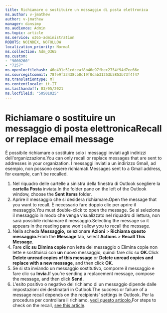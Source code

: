 ```yaml
---
title: Richiamare o sostituire un messaggio di posta elettronica
ms.author: v-jmathew
author: v-jmathew
manager: dansimp
ms.audience: Admin
ms.topic: article
ms.service: o365-administration
ROBOTS: NOINDEX, NOFOLLOW
localization_priority: Normal
ms.collection: Adm_O365
ms.custom:
- "9000260"
- "7257"
ms.openlocfilehash: 46e491c51cdceaf8b46e97fbec2754f94d7ee66e
ms.sourcegitcommit: 78fe9f33438cb0c19f0dab31253b5853b73f4f47
ms.translationtype: MT
ms.contentlocale: it-IT
ms.lasthandoff: 03/05/2021
ms.locfileid: "50501025"
---
```

# <a name="recall-or-replace-email-message"></a><span data-ttu-id="43cd4-102">Richiamare o sostituire un messaggio di posta elettronica</span><span class="sxs-lookup"><span data-stu-id="43cd4-102">Recall or replace email message</span></span>

<span data-ttu-id="43cd4-103">È possibile richiamare o sostituire solo i messaggi inviati agli indirizzi dell'organizzazione.</span><span class="sxs-lookup"><span data-stu-id="43cd4-103">You can only recall or replace messages that are sent to addresses in your organization.</span></span> <span data-ttu-id="43cd4-104">I messaggi inviati a un indirizzo Gmail, ad esempio, non possono essere richiamati.</span><span class="sxs-lookup"><span data-stu-id="43cd4-104">Messages sent to a Gmail address, for example, can't be recalled.</span></span>

1. <span data-ttu-id="43cd4-105">Nel riquadro delle cartelle a sinistra della finestra di Outlook scegliere la **cartella Posta** inviata.</span><span class="sxs-lookup"><span data-stu-id="43cd4-105">In the folder pane on the left of the Outlook window, choose the **Sent Items** folder.</span></span>
2. <span data-ttu-id="43cd4-106">Aprire il messaggio che si desidera richiamare.</span><span class="sxs-lookup"><span data-stu-id="43cd4-106">Open the message that you want to recall.</span></span> <span data-ttu-id="43cd4-107">È necessario fare doppio clic per aprire il messaggio.</span><span class="sxs-lookup"><span data-stu-id="43cd4-107">You must double-click to open the message.</span></span> <span data-ttu-id="43cd4-108">Se si seleziona il messaggio in modo che venga visualizzato nel riquadro di lettura, non sarà possibile richiamare il messaggio.</span><span class="sxs-lookup"><span data-stu-id="43cd4-108">Selecting the message so it appears in the reading pane won't allow you to recall the message.</span></span>
3. <span data-ttu-id="43cd4-109">Nella scheda **Messaggio,** selezionare **Azioni**  >  **Richiama questo messaggio.**</span><span class="sxs-lookup"><span data-stu-id="43cd4-109">From the **Message** tab, select **Actions** > **Recall This Message**.</span></span>
4. <span data-ttu-id="43cd4-110">Fare **clic su Elimina copie** non lette del messaggio o Elimina copie non lette e sostituisci con **un** nuovo messaggio, quindi fare clic su **OK.**</span><span class="sxs-lookup"><span data-stu-id="43cd4-110">Click **Delete unread copies of this message** or **Delete unread copies and replace with a new message**, and then click **OK**.</span></span>
5. <span data-ttu-id="43cd4-111">Se si sta inviando un messaggio sostitutivo, comporre il messaggio e fare clic su **Invia.**</span><span class="sxs-lookup"><span data-stu-id="43cd4-111">If you’re sending a replacement message, compose the message, and then click **Send**.</span></span>
6. <span data-ttu-id="43cd4-112">L'esito positivo o negativo del richiamo di un messaggio dipende dalle impostazioni dei destinatari in Outlook.</span><span class="sxs-lookup"><span data-stu-id="43cd4-112">The success or failure of a message recall depends on the recipients' settings in Outlook.</span></span> <span data-ttu-id="43cd4-113">Per la procedura per controllare il richiamo, [vedi questo articolo.](https://support.office.com/article/recall-or-replace-an-email-message-that-you-sent-35027f88-d655-4554-b4f8-6c0729a723a0#tocheck)</span><span class="sxs-lookup"><span data-stu-id="43cd4-113">For steps to check on the recall, [see this article](https://support.office.com/article/recall-or-replace-an-email-message-that-you-sent-35027f88-d655-4554-b4f8-6c0729a723a0#tocheck).</span></span>
